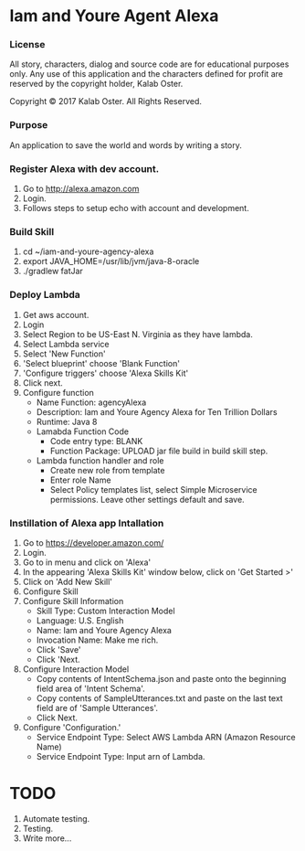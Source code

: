 # Iam and Youre Agent Alexa

### License

All story, characters, dialog and source code are for educational purposes only.
Any use of this application and the characters defined for profit are reserved 
by the copyright holder, Kalab Oster.

Copyright © 2017 Kalab Oster. All Rights Reserved.


### Purpose

An application to save the world and words by writing a story.

### Register Alexa with dev account.

1. Go to http://alexa.amazon.com
2. Login.
3. Follows steps to setup echo with account and development.


### Build Skill

1. cd ~/iam-and-youre-agency-alexa
2. export JAVA_HOME=/usr/lib/jvm/java-8-oracle
3. ./gradlew fatJar


### Deploy Lambda

1. Get aws account.
2. Login
3. Select Region to be US-East N. Virginia as they have lambda.
3. Select Lambda service
4. Select 'New Function'
5. 'Select blueprint' choose 'Blank Function'
6. 'Configure triggers' choose 'Alexa Skills Kit'
7. Click next.
8. Configure function
    - Name Function: agencyAlexa
    - Description: Iam and Youre Agency Alexa for Ten Trillion Dollars
    - Runtime: Java 8
    - Lamabda Function Code
        - Code entry type: BLANK
        - Function Package: UPLOAD jar file build in build skill step.
    - Lambda function handler and role
        - Create new role from template
        - Enter role Name
        - Select Policy templates list, select Simple Microservice permissions.
    Leave other settings default and save.


### Instillation of Alexa app Intallation

1. Go to https://developer.amazon.com/
2. Login.
3. Go to in menu and click on 'Alexa'
4. In the appearing 'Alexa Skills Kit' window below, click on 'Get Started >'
5. Click on 'Add New Skill'
6. Configure Skill
7. Configure Skill Information
    - Skill Type: Custom Interaction Model
    - Language: U.S. English
    - Name: Iam and Youre Agency Alexa
    - Invocation Name: Make me rich.
    - Click 'Save'
    - Click 'Next.
8. Configure Interaction Model
    - Copy contents of IntentSchema.json and paste onto the beginning field area of 'Intent Schema'.
    - Copy contents of SampleUtterances.txt and paste on the last text field are of 'Sample Utterances'.
    - Click Next.
9. Configure 'Configuration.'
    - Service Endpoint Type:  Select AWS Lambda ARN (Amazon Resource Name)
    - Service Endpoint Type: Input arn of Lambda.


# TODO

1. Automate testing.
2. Testing. 
3. Write more...
